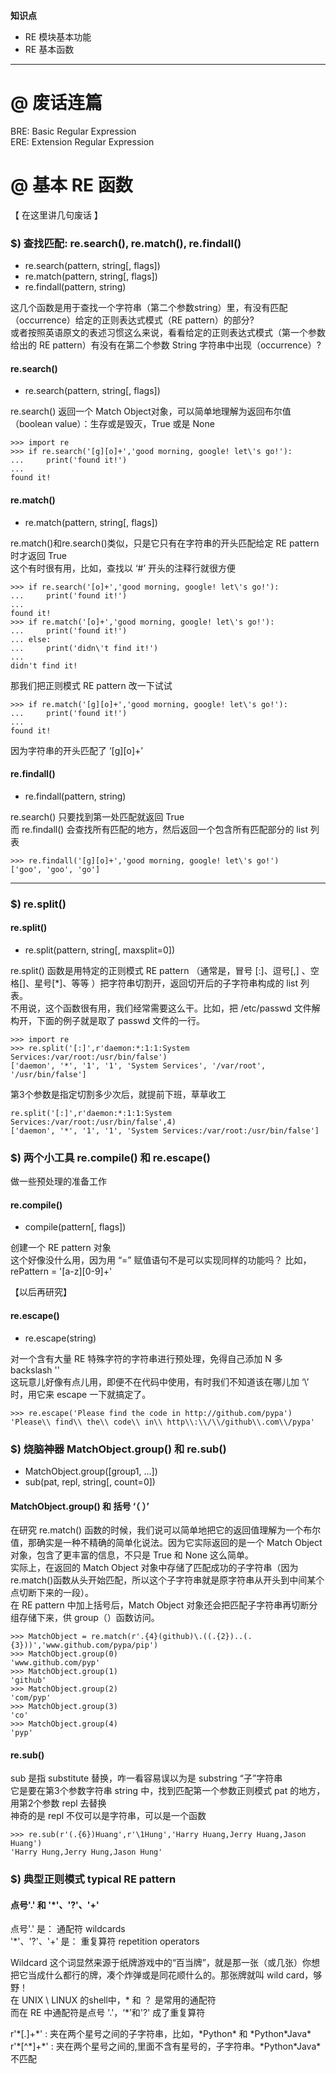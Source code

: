 
__知识点__
- RE 模块基本功能
- RE 基本函数

***
# @ 废话连篇

BRE: Basic Regular Expression  
ERE: Extension Regular Expression  


# @ 基本 RE 函数  

【 在这里讲几句废话 】

### $) 查找匹配: re.search(), re.match(), re.findall()

- re.search(pattern, string[, flags])   
- re.match(pattern, string[, flags])    
- re.findall(pattern, string)

这几个函数是用于查找一个字符串（第二个参数string）里，有没有匹配（occurrence）给定的正则表达式模式（RE pattern）的部分?  
或者按照英语原文的表述习惯这么来说，看看给定的正则表达式模式（第一个参数给出的 RE pattern）有没有在第二个参数 String 字符串中出现（occurrence）?  

#### re.search()  
- re.search(pattern, string[, flags])

re.search() 返回一个 Match Object对象，可以简单地理解为返回布尔值（boolean value）：生存或是毁灭，True 或是 None

```
>>> import re
>>> if re.search('[g][o]+','good morning, google! let\'s go!'):
...     print('found it!')
...
found it!

```

#### re.match()  
- re.match(pattern, string[, flags])

re.match()和re.search()类似，只是它只有在字符串的开头匹配给定 RE pattern 时才返回 True  
这个有时很有用，比如，查找以 ‘#’ 开头的注释行就很方便

```
>>> if re.search('[o]+','good morning, google! let\'s go!'):
...     print('found it!')
...
found it!
>>> if re.match('[o]+','good morning, google! let\'s go!'):
...     print('found it!')
... else:
...     print('didn\'t find it!')
...
didn't find it!

```
那我们把正则模式 RE pattern 改一下试试

```
>>> if re.match('[g][o]+','good morning, google! let\'s go!'):
...     print('found it!')
...
found it!
```
因为字符串的开头匹配了 ‘[g][o]+’  

#### re.findall()   
- re.findall(pattern, string)

re.search() 只要找到第一处匹配就返回 True  
而 re.findall() 会查找所有匹配的地方，然后返回一个包含所有匹配部分的 list 列表  

```
>>> re.findall('[g][o]+','good morning, google! let\'s go!')
['goo', 'goo', 'go']
```
***

### $) re.split()    

#### re.split()
- re.split(pattern, string[, maxsplit=0])

re.split() 函数是用特定的正则模式 RE pattern （通常是，冒号 [:]、逗号[,] 、空格[]、星号[\*]、等等 ）把字符串切割开，返回切开后的子字符串构成的 list 列表。  
不用说，这个函数很有用，我们经常需要这么干。比如，把 /etc/passwd 文件解构开，下面的例子就是取了 passwd 文件的一行。   


```
>>> import re
>>> re.split('[:]',r'daemon:*:1:1:System Services:/var/root:/usr/bin/false')
['daemon', '*', '1', '1', 'System Services', '/var/root', '/usr/bin/false']
```
第3个参数是指定切割多少次后，就提前下班，草草收工  


```
re.split('[:]',r'daemon:*:1:1:System Services:/var/root:/usr/bin/false',4)
['daemon', '*', '1', '1', 'System Services:/var/root:/usr/bin/false']

```

### $) 两个小工具 re.compile() 和 re.escape()

做一些预处理的准备工作  

#### re.compile()  
- compile(pattern[, flags])

创建一个 RE pattern 对象   
这个好像没什么用，因为用 “=” 赋值语句不是可以实现同样的功能吗？ 比如， rePattern = '[a-z][0-9]+'  

【以后再研究】  

#### re.escape()
- re.escape(string)  

对一个含有大量 RE 特殊字符的字符串进行预处理，免得自己添加 N 多 backslash '\'  
这玩意儿好像有点儿用，即便不在代码中使用，有时我们不知道该在哪儿加 ‘\’ 时，用它来 escape 一下就搞定了。  

```
>>> re.escape('Please find the code in http://github.com/pypa')
'Please\\ find\\ the\\ code\\ in\\ http\\:\\/\\/github\\.com\\/pypa'

```
### $) 烧脑神器 MatchObject.group() 和 re.sub()
- MatchObject.group([group1, ...])
- sub(pat, repl, string[, count=0])

#### MatchObject.group() 和 括号 ‘（ ）’

在研究 re.match() 函数的时候，我们说可以简单地把它的返回值理解为一个布尔值，那确实是一种不精确的简单化说法。因为它实际返回的是一个 Match Object 对象，包含了更丰富的信息，不只是 True 和 None 这么简单。  
实际上，在返回的 Match Object 对象中存储了匹配成功的子字符串（因为re.match()函数从头开始匹配，所以这个子字符串就是原字符串从开头到中间某个点切断下来的一段）。  
在 RE pattern 中加上括号后，Match Object 对象还会把匹配子字符串再切断分组存储下来，供 group（）函数访问。  

```
>>> MatchObject = re.match(r'.{4}(github)\.((.{2})..(.{3}))','www.github.com/pypa/pip')
>>> MatchObject.group(0)
'www.github.com/pyp'
>>> MatchObject.group(1)
'github'
>>> MatchObject.group(2)
'com/pyp'
>>> MatchObject.group(3)
'co'
>>> MatchObject.group(4)
'pyp'

```



#### re.sub()


sub 是指 substitute 替换，咋一看容易误以为是 substring “子”字符串  
它是要在第3个参数字符串 string 中，找到匹配第一个参数正则模式 pat 的地方，用第2个参数 repl 去替换   
神奇的是 repl 不仅可以是字符串，可以是一个函数  

```
>>> re.sub(r'(.{6})Huang',r'\1Hung','Harry Huang,Jerry Huang,Jason Huang')
'Harry Hung,Jerry Hung,Jason Hung'

```


### $) 典型正则模式 typical RE pattern

#### 点号'.' 和 '\*'、'?'、'+'

点号'.' 是： 通配符 wildcards   
'\*'、'?'、'+' 是： 重复算符 repetition operators

Wildcard 这个词显然来源于纸牌游戏中的“百当牌”，就是那一张（或几张）你想把它当成什么都行的牌，凑个炸弹或是同花顺什么的。那张牌就叫 wild card，够野！  
在 UNIX \ LINUX 的shell中，* 和 ？ 是常用的通配符  
而在 RE 中通配符是点号 '.'，‘\*’和'?' 成了重复算符  

r'\*[.]+\*' : 夹在两个星号之间的子字符串，比如，\*Python\* 和  \*Python\*Java\*   
r'\*[^\*]+\*' : 夹在两个星号之间的,里面不含有星号的，子字符串。\*Python\*Java\* 不匹配  
